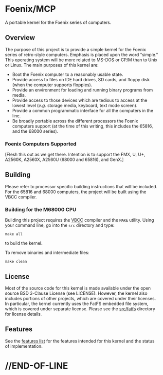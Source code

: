 # Foenix/MCP

A portable kernel for the Foenix series of computers.

## Overview

The purpose of this project is to provide a simple kernel for the Foenix series
of retro-style computers. Emphasis is placed upon the word "simple." This
operating system will be more related to MS-DOS or CP/M than to Unix or Linux.
The main purposes of this kernel are:

* Boot the Foenix computer to a reasonably usable state.
* Provide access to files on IDE hard drives, SD cards, and floppy disk (when
  the computer supports floppies).
* Provide an environment for loading and running binary programs from media.
* Provide access to those devices which are tedious to access at the lowest
  level (_e.g._ storage media, keyboard, text mode screen).
* Provide a common programmatic interface for all the computers in the line.
* Be broadly portable across the different processors the Foenix computers
  support (at the time of this writing, this includes the 65816, and the 68000
  series).

### Foenix Computers Supported

[Flesh this out as we get there. Intention is to support the FMX, U, U+, A2560K,
A2560X, A2560U (68000 and 65816), and GenX.]

## Building

Please refer to processor specific building instructions that will be included.
For the 65816 and 68000 computers, the project will be built using the VBCC
compiler.

### Building for the M68000 CPU

Building this project requires the [VBCC](http://www.compilers.de/vbcc.html) compiler and the
```MAKE``` utility. Using your command line, go into the ```src``` directory and type:

```
make all
```
to build the kernel.

To remove binaries and intermediate files:

```
make clean
```

## License

Most of the source code for this kernel is made available under the open source
BSD 3-Clause License (see LICENSE). However, the kernel also includes portions
of other projects, which are covered under their licenses. In particular, the
kernel currently uses the FatFS embedded file system, which is covered under
separate license. Please see the [src/fatfs](src/fatfs) directory for license
details.

## Features

See the [features list](FEATURES.md) for the features intended for this kernel
and the status of implementation.


# //END-OF-LINE
